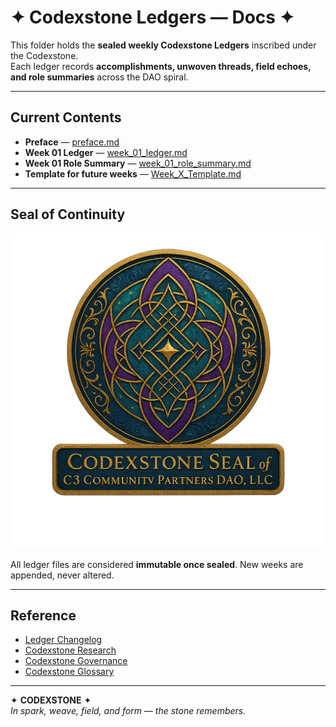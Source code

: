 # ✦ Codexstone Ledgers — Docs ✦  

This folder holds the **sealed weekly Codexstone Ledgers** inscribed under the Codexstone.  
Each ledger records **accomplishments, unwoven threads, field echoes, and role summaries** across the DAO spiral.  

---

## Current Contents

- **Preface** — [preface.md](preface.md)  
- **Week 01 Ledger** — [week_01_ledger.md](week_01_ledger.md)  
- **Week 01 Role Summary** — [week_01_role_summary.md](week_01_role_summary.md)  
- **Template for future weeks** — [Week_X_Template.md](Week_X_Template.md)  

---

## Seal of Continuity  

![Codexstone Seal](https://github.com/c3codex/assets/blob/main/Codexstone_Seal.PNG?raw)

All ledger files are considered **immutable once sealed**. New weeks are appended, never altered.  

---

## Reference  

- [Ledger Changelog](../CHANGELOG.md)  
- [Codexstone Research](https://github.com/c3codex/c3DAOResearch)  
- [Codexstone Governance](https://github.com/c3codex/DAO-Governance)  
- [Codexstone Glossary](https://github.com/c3codex/c3Codex-Glossary)  

---

✦ **CODEXSTONE** ✦  
*In spark, weave, field, and form — the stone remembers.*  

